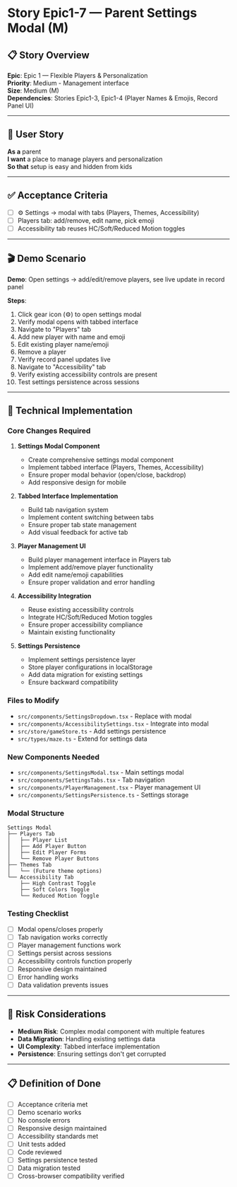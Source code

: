# Story Epic1-7 — Parent Settings Modal (M)

## 📋 Story Overview

**Epic**: Epic 1 — Flexible Players & Personalization  
**Priority**: Medium - Management interface  
**Size**: Medium (M)  
**Dependencies**: Stories Epic1-3, Epic1-4 (Player Names & Emojis, Record Panel UI)

---

## 🎯 User Story

**As a** parent  
**I want** a place to manage players and personalization  
**So that** setup is easy and hidden from kids

---

## ✅ Acceptance Criteria

- [ ] ⚙️ Settings → modal with tabs (Players, Themes, Accessibility)
- [ ] Players tab: add/remove, edit name, pick emoji
- [ ] Accessibility tab reuses HC/Soft/Reduced Motion toggles

---

## 🎬 Demo Scenario

**Demo**: Open settings → add/edit/remove players, see live update in record panel

**Steps**:
1. Click gear icon (⚙️) to open settings modal
2. Verify modal opens with tabbed interface
3. Navigate to "Players" tab
4. Add new player with name and emoji
5. Edit existing player name/emoji
6. Remove a player
7. Verify record panel updates live
8. Navigate to "Accessibility" tab
9. Verify existing accessibility controls are present
10. Test settings persistence across sessions

---

## 🔧 Technical Implementation

### Core Changes Required

1. **Settings Modal Component**
   - Create comprehensive settings modal component
   - Implement tabbed interface (Players, Themes, Accessibility)
   - Ensure proper modal behavior (open/close, backdrop)
   - Add responsive design for mobile

2. **Tabbed Interface Implementation**
   - Build tab navigation system
   - Implement content switching between tabs
   - Ensure proper tab state management
   - Add visual feedback for active tab

3. **Player Management UI**
   - Build player management interface in Players tab
   - Implement add/remove player functionality
   - Add edit name/emoji capabilities
   - Ensure proper validation and error handling

4. **Accessibility Integration**
   - Reuse existing accessibility controls
   - Integrate HC/Soft/Reduced Motion toggles
   - Ensure proper accessibility compliance
   - Maintain existing functionality

5. **Settings Persistence**
   - Implement settings persistence layer
   - Store player configurations in localStorage
   - Add data migration for existing settings
   - Ensure backward compatibility

### Files to Modify

- `src/components/SettingsDropdown.tsx` - Replace with modal
- `src/components/AccessibilitySettings.tsx` - Integrate into modal
- `src/store/gameStore.ts` - Add settings persistence
- `src/types/maze.ts` - Extend for settings data

### New Components Needed

- `src/components/SettingsModal.tsx` - Main settings modal
- `src/components/SettingsTabs.tsx` - Tab navigation
- `src/components/PlayerManagement.tsx` - Player management UI
- `src/components/SettingsPersistence.ts` - Settings storage

### Modal Structure

```
Settings Modal
├── Players Tab
│   ├── Player List
│   ├── Add Player Button
│   ├── Edit Player Forms
│   └── Remove Player Buttons
├── Themes Tab
│   └── (Future theme options)
└── Accessibility Tab
    ├── High Contrast Toggle
    ├── Soft Colors Toggle
    └── Reduced Motion Toggle
```

### Testing Checklist

- [ ] Modal opens/closes properly
- [ ] Tab navigation works correctly
- [ ] Player management functions work
- [ ] Settings persist across sessions
- [ ] Accessibility controls function properly
- [ ] Responsive design maintained
- [ ] Error handling works
- [ ] Data validation prevents issues

---

## 🚨 Risk Considerations

- **Medium Risk**: Complex modal component with multiple features
- **Data Migration**: Handling existing settings data
- **UI Complexity**: Tabbed interface implementation
- **Persistence**: Ensuring settings don't get corrupted

---

## 📋 Definition of Done

- [ ] Acceptance criteria met
- [ ] Demo scenario works
- [ ] No console errors
- [ ] Responsive design maintained
- [ ] Accessibility standards met
- [ ] Unit tests added
- [ ] Code reviewed
- [ ] Settings persistence tested
- [ ] Data migration tested
- [ ] Cross-browser compatibility verified
